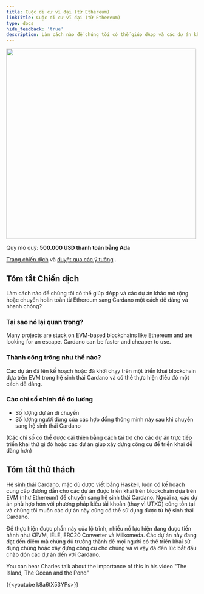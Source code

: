 ```yaml
---
title: Cuộc di cư vĩ đại (từ Ethereum)
linkTitle: Cuộc di cư vĩ đại (từ Ethereum)
type: docs
hide_feedback: 'true'
description: Làm cách nào để chúng tôi có thể giúp dApp và các dự án khác mở rộng hoặc chuyển hoàn toàn từ Ethereum sang Cardano một cách dễ dàng và nhanh chóng?
---
```


<img src="https://cardano.ideascale.com/community-library/accounts/93/936143/Public/16-The-Great-Migration-from-Ethereum-76ace0.png" style="width:500px;height500px">

Quy mô quỹ: **500.000 USD thanh toán bằng Ada**

[Trang chiến dịch](https://cardano.ideascale.com/c/idea/382642) và [duyệt qua các ý tưởng](https://cardano.ideascale.com/c/campaigns/26448/stage/all/ideas/unspecified) .

## Tóm tắt Chiến dịch

Làm cách nào để chúng tôi có thể giúp dApp và các dự án khác mở rộng hoặc chuyển hoàn toàn từ Ethereum sang Cardano một cách dễ dàng và nhanh chóng?

### Tại sao nó lại quan trọng?

Many projects are stuck on EVM-based blockchains like Ethereum and are looking for an escape. Cardano can be faster and cheaper to use.

### Thành công trông như thế nào?

Các dự án đã lên kế hoạch hoặc đã khởi chạy trên một triển khai blockchain dựa trên EVM trong hệ sinh thái Cardano và có thể thực hiện điều đó một cách dễ dàng.

### Các chỉ số chính để đo lường

- Số lượng dự án di chuyển
- Số lượng người dùng của các hợp đồng thông minh này sau khi chuyển sang hệ sinh thái Cardano

(Các chỉ số có thể được cải thiện bằng cách tài trợ cho các dự án trực tiếp triển khai thứ gì đó hoặc các dự án giúp xây dựng công cụ để triển khai dễ dàng hơn)

## Tóm tắt thử thách

Hệ sinh thái Cardano, mặc dù được viết bằng Haskell, luôn có kế hoạch cung cấp đường dẫn cho các dự án được triển khai trên blockchain dựa trên EVM (như Ethereum) để chuyển sang hệ sinh thái Cardano. Ngoài ra, các dự án phù hợp hơn với phương pháp kiểu tài khoản (thay vì UTXO) cũng tồn tại và chúng tôi muốn các dự án này cũng có thể sử dụng được từ hệ sinh thái Cardano.

Để thực hiện được phần này của lộ trình, nhiều nỗ lực hiện đang được tiến hành như KEVM, IELE, ERC20 Converter và Milkomeda. Các dự án này đang đạt đến điểm mà chúng đủ trưởng thành để mọi người có thể triển khai sử dụng chúng hoặc xây dựng công cụ cho chúng và vì vậy đã đến lúc bắt đầu chào đón các dự án đến với Cardano.

You can hear Charles talk about the importance of this in his video "The Island, The Ocean and the Pond"

{{&lt;youtube k8a6tX53YPs&gt;}}
